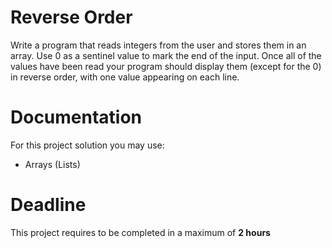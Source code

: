 # Reverse Order

Write a program that reads integers from the user and stores them in an array. 
Use 0 as a sentinel value to mark the end of the input. Once all of the values have been read your program should display them (except for the 0) in reverse order, with one value appearing on each line.

# Documentation

For this project solution you may use:

- Arrays (Lists)

# Deadline

This project requires to be completed in a maximum of **2 hours**
